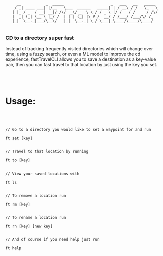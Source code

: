 

<!--- <h1>fastTravelCLI</h1> --->
```
     __           _  _____                     _   ___   __   _____ 
    / _| ____ ___| |/__   \___  ______   _____| | / __\ / /   \_   \ 
   | |_ / _  / __| __|/ /\/  _\/ _  \ \ / / _ \ |/ /   / /     / /\/ 
   |  _| (_| \__ \ |_/ /  | | | (_| |\ V /  __/ / /___/ /___/\/ /_  
   |_|  \__._|___/\__\/   |_|  \__._| \_/ \___|_\____/\____/\____/  
                                                                    
```


<h3>CD to a directory super fast</h4>

Instead of tracking frequently visited directories which will change over time, using a fuzzy search, or even a ML model to improve the cd experience, fastTravelCLI allows you to save a destination as a key-value pair, then you can fast travel to that location by just using the key you set.
<br></br>
<br></br>

<h1>Usage:</h1>
<br></br>

```golang
// Go to a directory you would like to set a waypoint for and run 

ft set [key]


// Travel to that location by running

ft to [key]


// View your saved locations with 

ft ls


// To remove a location run

ft rm [key]


// To rename a location run

ft rn [key] [new key]


// And of course if you need help just run

ft help
```

